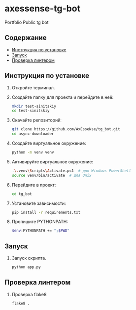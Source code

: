 # axessense-tg-bot
Portfolio Public tg bot 

## Содержание
- [Инструкция по установке](#инструкция-по-установке)
- [Запуск](#запуск)
- [Проверка линтером](#проверка-линтером)

## Инструкция по установке

1. Откройте терминал.
2. Создайте папку для проекта и перейдите в неё:

    ```sh
    mkdir test-sinitskiy
    cd test-sinitskiy
    ```

3. Скачайте репозиторий:

    ```sh
    git clone https://github.com/AxEsseNse/tg_bot.git
    cd async-downloader
    ```

4. Создайте виртуальное окружение:

    ```sh
    python -m venv venv
    ```

5. Активируйте виртуальное окружение:

    ```sh
    .\.venv\Scripts\Activate.ps1  # для Windows PowerShell
    source venv/bin/activate  # для Unix
    ```

6. Перейдите в проект:

    ```sh
    cd tg_bot
    ```

7. Установите зависимости:

    ```sh
    pip install -r requirements.txt
    ```

8. Пропишите PYTHONPATH:

    ```sh
    $env:PYTHONPATH += ";$PWD"
    ```

## Запуск

1. Запуск скрипта.

    ```sh
    python app.py
    ```

## Проверка линтером

1. Проверка flake8

    ```sh
    flake8 .
    ```
